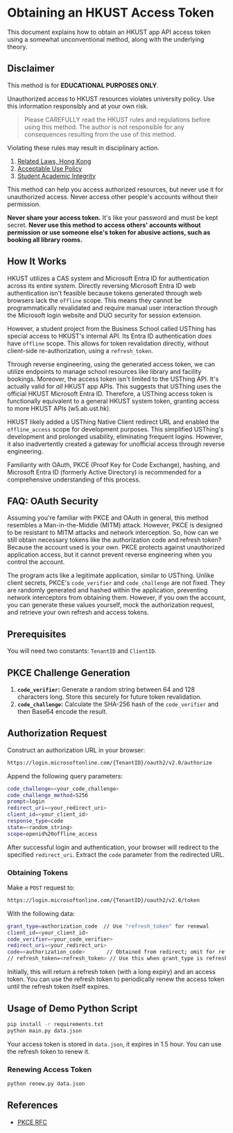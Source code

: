 # Obtaining an HKUST Access Token

This document explains how to obtain an HKUST app API access token using a somewhat unconventional method, along with the underlying theory.

## Disclaimer

This method is for **EDUCATIONAL PURPOSES ONLY**.

Unauthorized access to HKUST resources violates university policy. Use this information responsibly and at your own risk.

> Please CAREFULLY read the HKUST rules and regulations before using this method.
> The author is not responsible for any consequences resulting from the use of this method.

Violating these rules may result in disciplinary action.

1. [Related Laws, Hong Kong](https://itsc.hkust.edu.hk/it-policies-guidelines/related-laws)
2. [Acceptable Use Policy](https://itsc.hkust.edu.hk/it-policies-guidelines/aup)
3. [Student Academic Integrity](https://registry.hkust.edu.hk/resource-library/regulations-student-academic-integrity)

This method can help you access authorized resources, but never use it for unauthorized access. Never access other people's accounts without their permission.

**Never share your access token.** It's like your password and must be kept secret. **Never use this method to access others' accounts without permission or use someone else's token for abusive actions, such as booking all library rooms.**

## How It Works

HKUST utilizes a CAS system and Microsoft Entra ID for authentication across its entire system.  Directly reversing Microsoft Entra ID web authentication isn't feasible because tokens generated through web browsers lack the `offline` scope. This means they cannot be programmatically revalidated and require manual user interaction through the Microsoft login website and DUO security for session extension.

However, a student project from the Business School called USThing has special access to HKUST's internal API.  Its Entra ID authentication *does* have `offline` scope. This allows for token revalidation directly, without client-side re-authorization, using a `refresh_token`.

Through reverse engineering, using the generated access token, we can utilize endpoints to manage school resources like library and facility bookings.  Moreover, the access token isn't limited to the USThing API. It's actually valid for *all* HKUST app APIs. This suggests that USThing uses the official HKUST Microsoft Entra ID.  Therefore, a USThing access token is functionally equivalent to a general HKUST system token, granting access to more HKUST APIs (w5.ab.ust.hk).

HKUST likely added a USThing Native Client redirect URL and enabled the `offline_access` scope for development purposes. This simplified USThing's development and prolonged usability, eliminating frequent logins. However, it also inadvertently created a gateway for unofficial access through reverse engineering.

Familiarity with OAuth, PKCE (Proof Key for Code Exchange), hashing, and Microsoft Entra ID (formerly Active Directory) is recommended for a comprehensive understanding of this process.

## FAQ: OAuth Security

Assuming you're familiar with PKCE and OAuth in general, this method resembles a Man-in-the-Middle (MITM) attack. However, PKCE is designed to be resistant to MITM attacks and network interception.  So, how can we still obtain necessary tokens like the authorization code and refresh token?  Because the account used is your own. PKCE protects against unauthorized application access, but it cannot prevent reverse engineering when you control the account.

The program acts like a legitimate application, similar to USThing.  Unlike client secrets, PKCE's `code_verifier` and `code_challenge` are not fixed. They are randomly generated and hashed within the application, preventing network interceptors from obtaining them.  However, if you own the account, you can generate these values yourself, mock the authorization request, and retrieve your own refresh and access tokens.

## Prerequisites

You will need two constants: `TenantID` and `ClientID`.

## PKCE Challenge Generation

1. **`code_verifier`:** Generate a random string between 64 and 128 characters long.  Store this securely for future token revalidation.
2. **`code_challenge`:** Calculate the SHA-256 hash of the `code_verifier` and then Base64 encode the result.

## Authorization Request

Construct an authorization URL in your browser:

```bash
https://login.microsoftonline.com/{TenantID}/oauth2/v2.0/authorize
```

Append the following query parameters:

```bash
code_challenge=<your_code_challenge>
code_challenge_method=S256
prompt=login
redirect_uri=<your_redirect_uri>
client_id=<your_client_id>
response_type=code
state=<random_string>
scope=openid%20offline_access
```

After successful login and authentication, your browser will redirect to the specified `redirect_uri`. Extract the `code` parameter from the redirected URL.

### Obtaining Tokens

Make a `POST` request to:

```bash
https://login.microsoftonline.com/{TenantID}/oauth2/v2.0/token
```

With the following data:

```bash
grant_type=authorization_code  // Use "refresh_token" for renewal
client_id=<your_client_id>
code_verifier=<your_code_verifier>
redirect_uri=<your_redirect_uri>
code=<authorization_code>       // Obtained from redirect; omit for refresh
// refresh_token=<refresh_token> // Use this when grant_type is refresh_token
```

Initially, this will return a refresh token (with a long expiry) and an access token. You can use the refresh token to periodically renew the access token until the refresh token itself expires.

## Usage of Demo Python Script

```bash
pip install -r requirements.txt
python main.py data.json
```

Your access token is stored in `data.json`, it expires in 1.5 hour.  You can use the refresh token to renew it.

### Renewing Access Token

```bash
python renew.py data.json
```

## References

- [PKCE RFC](https://tools.ietf.org/html/rfc7636)